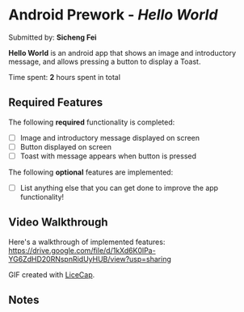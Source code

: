 # Android Prework - *Hello World*

Submitted by: **Sicheng Fei**

**Hello World** is an android app that shows an image and introductory message, and allows pressing a button to display a Toast. 

Time spent: **2** hours spent in total

## Required Features

The following **required** functionality is completed:

* [ ] Image and introductory message displayed on screen
* [ ] Button displayed on screen
* [ ] Toast with message appears when button is pressed 

The following **optional** features are implemented:

* [ ] List anything else that you can get done to improve the app functionality!

## Video Walkthrough

Here's a walkthrough of implemented features:
https://drive.google.com/file/d/1kXd6K0lPa-YG6ZdHD20RNspnRidUyHUB/view?usp=sharing

<!-- Replace this with whatever GIF tool you used! -->
GIF created with [LiceCap](http://www.cockos.com/licecap/).  

## Notes
